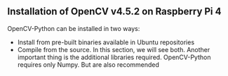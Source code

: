 ## Installation of OpenCV v4.5.2 on Raspberry Pi 4

OpenCV-Python can be installed in two ways:

* Install from pre-built binaries available in Ubuntu repositories
* Compile from the source. In this section, we will see both.
Another important thing is the additional libraries required. OpenCV-Python requires only Numpy. But are also recommended
